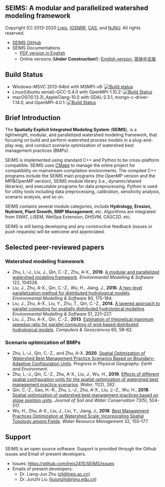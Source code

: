 ## SEIMS: A modular and parallelized watershed modeling framework

Copyright (C) 2013-2020 [Lreis](http://www.lreis.ac.cn),
[IGSNRR](http://english.igsnrr.cas.cn),
[CAS](http://english.cas.cn), and
[NJNU](http://en.njnu.edu.cn). All rights reserved.

* [SEIMS GitHub](https://github.com/lreis2415/SEIMS)
* SEIMS Documentations
  * [PDF version in English](SEIMS-UserManual.pdf)
  * Online versions (**Under Construction!**):
  [English version](https://lreis2415.github.io/SEIMS/),
  [简体中文版](https://lreis2415.github.io/SEIMS/zh-cn/)

## Build Status

+ Windows-MSVC 2013-64bit with MSMPI-v8:
[![Build status](https://ci.appveyor.com/api/projects/status/i3mxjy0wjgphcyu1/branch/master?svg=true)](https://ci.appveyor.com/project/lreis-2415/seims/branch/master)
+ Linux(Ubuntu xenial)-GCC-5.4.0 with OpenMPI-1.10.2:
[![Build Status](http://badges.herokuapp.com/travis/lreis2415/SEIMS?branch=master&env=BUILD_NAME=linux_gcc&label=linux_gcc)](https://travis-ci.org/lreis2415/SEIMS)
+ macOS(10.13.3)_AppleClang-10.0 with GDAL-2.3.1, mongo-c-driver-1.14.0, and OpenMPI-4.0.1:
[![Build Status](http://badges.herokuapp.com/travis/lreis2415/SEIMS?branch=master&env=BUILD_NAME=osx_clang&label=osx_clang)](https://travis-ci.org/crazyzlj/CCGL)

## Brief Introduction

The **Spatially Explicit Integrated Modeling System** (**SEIMS**),
is a lightweight, modular, and parallelized watershed modeling framework,
that focusing on build and perform watershed process models in a plug-and-play way, and
conduct scenario optimization of watershed best management practices (BMPs).

SEIMS is implemented using standard C++ and Python to be cross-platform compatible.
SEIMS uses [CMake](https://cmake.org) to manage the entire project for compatibility
on mainstream compilation environments.
The compiled C++ programs include the SEIMS main programs (the OpenMP version and the
MPI&OpenMP version), SEIMS module library (i.e., dynamic/shared libraries), and
executable programs for data preprocessing.
Python is used for utility tools including data preprocessing, calibration,
sensitivity analysis, scenario analysis, and so on.

SEIMS contains several module categories, include
**Hydrology, Erosion, Nutrient, Plant Growth, BMP Management**, etc.
Algorithms are integrated from SWAT, LISEM, WetSpa Extension, DHSVM, CASC2D, etc.

SEIMS is still being developing and any constructive feedback
(issues or push requests) will be welcome and appreciated.

## Selected peer-reviewed papers

### Watershed modeling framework

+ Zhu, L.-J., Liu, J., Qin, C.-Z., Zhu, A-X., **2019**.
[A modular and parallelized watershed modeling framework](http://www.sciencedirect.com/science/article/pii/S1364815218309241).
_Environmental Modelling & Software_ 122, 104526.
+ Liu, J., Zhu, A-X., Qin, C.-Z., Wu, H., Jiang, J., **2016**.
[A two-level parallelization method for distributed hydrological models](http://dx.doi.org/10.1016/j.envsoft.2016.02.032).
_Environmental Modelling & Software_ 80, 175–184.
+ Liu, J., Zhu, A-X., Liu, Y., Zhu, T., Qin, C.-Z., **2014**.
[A layered approach to parallel computing for spatially distributed hydrological modeling](http://dx.doi.org/10.1016/j.envsoft.2013.10.005).
_Environmental Modelling & Software_ 51, 221–227.
+ Liu, J., Zhu, A-X., Qin, C.-Z., **2013**.
[Estimation of theoretical maximum speedup ratio for parallel computing of grid-based distributed hydrological models](https://doi.org/10.1016/j.cageo.2013.04.030).
_Computers & Geosciences_ 60, 58–62.

### Scenario optimization of BMPs

+ Zhu, L.-J., Qin, C.-Z., and Zhu, A-X. **2020**.
[Spatial Optimization of Watershed Best Management Practice Scenarios Based on Boundary-Adaptive Configuration Units](https://doi.org/10.1177/0309133320939002).
_Progress in Physical Geography: Earth and Environment_.
+ Zhu, L.-J., Qin, C.-Z., Zhu, A-X., Liu, J., Wu, H., **2019**.
[Effects of different spatial configuration units for the spatial optimization of watershed best management practice scenarios](https://doi.org/10.3390/w11020262).
_Water_, 11(2), 262.
+ Qin, C.-Z., Gao, H.-R., Zhu, L.-J., Zhu, A-X., Liu, J.-Z., Wu, H., **2018**.
[Spatial optimization of watershed best management practices based on slope position units](https://doi.org/10.2489/jswc.73.5.504).
_Journal of Soil and Water Conservation_ 73(5), 504-517.
+ Wu, H., Zhu, A-X., Liu, J., Liu, Y., Jiang, J., **2018**.
[Best Management Practices Optimization at Watershed Scale: Incorporating Spatial Topology among Fields](https://doi.org/10.1007/s11269-017-1801-8).
_Water Resource Management_ 32, 155–177.

## Support

SEIMS is an open source software. Support is provided through the Github issues and Email of present developers.

+ Issues: https://github.com/lreis2415/SEIMS/issues
+ Emails of present developers:
  + Dr. Liang-Jun Zhu (zlj@lreis.ac.cn)
  + Dr. Junzhi Liu (liujunzhi@njnu.edu.cn)
